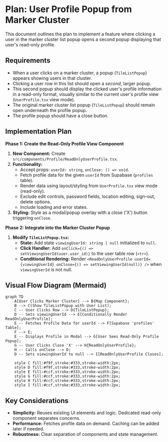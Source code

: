# Plan: User Profile Popup from Marker Cluster

This document outlines the plan to implement a feature where clicking a user in the marker cluster list popup opens a second popup displaying that user's read-only profile.

## Requirements

- When a user clicks on a marker cluster, a popup (`TileListPopup`) appears showing users in that cluster.
- Clicking a user row in this list should open a *second*, larger popup.
- This second popup should display the clicked user's profile information in a read-only format, visually similar to the current user's profile view (`UserProfile.tsx` view mode).
- The original marker cluster list popup (`TileListPopup`) should remain open underneath the profile popup.
- The profile popup should have a close button.

## Implementation Plan

**Phase 1: Create the Read-Only Profile View Component**

1.  **New Component:** Create `src/components/Profile/ReadOnlyUserProfile.tsx`.
2.  **Functionality:**
    *   Accept props: `userId: string`, `onClose: () => void`.
    *   Fetch profile data for the given `userId` from Supabase (`profiles` table).
    *   Render data using layout/styling from `UserProfile.tsx` view mode (read-only).
    *   Exclude edit controls, password fields, location editing, sign-out, delete options.
    *   Include loading and error states.
3.  **Styling:** Style as a modal/popup overlay with a close ('X') button triggering `onClose`.

**Phase 2: Integrate into the Marker Cluster Popup**

1.  **Modify `TileListPopup.tsx`:**
    *   **State:** Add state `viewingUserId: string | null` initialized to `null`.
    *   **Click Handler:** Add `onClick={() => setViewingUserId(user.user_id)}` to the user table row (`<tr>`).
    *   **Conditional Rendering:** Render `<ReadOnlyUserProfile userId={viewingUserId} onClose={() => setViewingUserId(null)} />` when `viewingUserId` is not null.

## Visual Flow Diagram (Mermaid)

```mermaid
graph TD
    A[User Clicks Marker Cluster] --> B{Map Component};
    B --> C[Show TileListPopup with User List];
    C -- User Clicks Row --> D{TileListPopup};
    D -- Sets viewingUserId --> E[Conditionally Render ReadOnlyUserProfile];
    E -- Fetches Profile Data for userId --> F[Supabase 'profiles' Table];
    F --> E;
    E -- Displays Profile in Modal --> G[User Sees Read-Only Profile Popup];
    G -- User Clicks Close 'X' --> H{ReadOnlyUserProfile};
    H -- Calls onClose --> D;
    D -- Sets viewingUserId to null --> I[ReadOnlyUserProfile Closes];

    style C fill:#f9f,stroke:#333,stroke-width:2px;
    style D fill:#f9f,stroke:#333,stroke-width:2px;
    style E fill:#ccf,stroke:#333,stroke-width:2px;
    style G fill:#ccf,stroke:#333,stroke-width:2px;
    style H fill:#ccf,stroke:#333,stroke-width:2px;
    style I fill:#ccf,stroke:#333,stroke-width:2px;
```

## Key Considerations

*   **Simplicity:** Reuses existing UI elements and logic. Dedicated read-only component separates concerns.
*   **Performance:** Fetches profile data on demand. Caching can be added later if needed.
*   **Robustness:** Clear separation of components and state management.